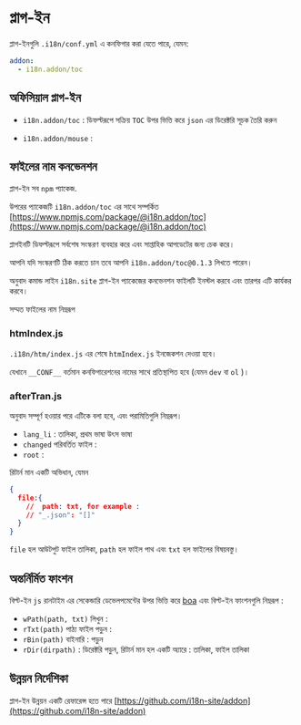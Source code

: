 # প্লাগ-ইন

প্লাগ-ইনগুলি `.i18n/conf.yml` এ কনফিগার করা যেতে পারে, যেমন:

```yml
addon:
  - i18n.addon/toc
```

## অফিসিয়াল প্লাগ-ইন

* `i18n.addon/toc` :
  ডিফল্টরূপে সক্রিয় `TOC` উপর ভিত্তি করে `json` এর ডিরেক্টরি সূচক তৈরি করুন

* `i18n.addon/mouse` :

## ফাইলের নাম কনভেনশন

প্লাগ-ইন সব `npm` প্যাকেজ.

উপরের প্যাকেজটি `i18n.addon/toc` এর সাথে সম্পর্কিত [https://www.npmjs.com/package/@i18n.addon/toc](https://www.npmjs.com/package/@i18n.addon/toc)

প্লাগইনটি ডিফল্টরূপে সর্বশেষ সংস্করণ ব্যবহার করে এবং সাপ্তাহিক আপডেটের জন্য চেক করে।

আপনি যদি সংস্করণটি ঠিক করতে চান তবে আপনি `i18n.addon/toc@0.1.3` লিখতে পারেন।

অনুবাদ কমান্ড লাইন `i18n.site` প্লাগ-ইন প্যাকেজের কনভেনশন ফাইলটি ইনস্টল করবে এবং তারপর এটি কার্যকর করবে।

সম্মত ফাইলের নাম নিম্নরূপ

### htmIndex.js

`.i18n/htm/index.js` এর শেষে `htmIndex.js` ইনজেকশন দেওয়া হবে।

যেখানে `__CONF__` বর্তমান কনফিগারেশনের নামের সাথে প্রতিস্থাপিত হবে (যেমন `dev` বা `ol` )।

### afterTran.js

অনুবাদ সম্পূর্ণ হওয়ার পরে এটিকে বলা হবে, এবং পরামিতিগুলি নিম্নরূপ।

* `lang_li` : তালিকা, প্রথম ভাষা উৎস ভাষা
* `changed` পরিবর্তিত ফাইল :
* `root` :

রিটার্ন মান একটি অভিধান, যেমন

```json
{
  file:{
    //  path: txt, for example :
    // "_.json": "[]"
  }
}
```

`file` হল আউটপুট ফাইল তালিকা, `path` হল ফাইল পাথ এবং `txt` হল ফাইলের বিষয়বস্তু।

## অন্তর্নির্মিত ফাংশন

বিল্ট-ইন `js` রানটাইম এর সেকেন্ডারি ডেভেলপমেন্টের উপর ভিত্তি করে [boa](https://github.com/boa-dev/boa) এবং বিল্ট-ইন ফাংশনগুলি নিম্নরূপ :

* `wPath(path, txt)` লিখুন :
* `rTxt(path)` পাঠ্য ফাইল পড়ুন :
* `rBin(path)` বাইনারি : পড়ুন
* `rDir(dirpath)` : ডিরেক্টরি পড়ুন, রিটার্ন মান হল একটি অ্যারে : তালিকা, ফাইল তালিকা

## উন্নয়ন নির্দেশিকা

প্লাগ-ইন উন্নয়ন একটি রেফারেন্স হতে পারে [https://github.com/i18n-site/addon](https://github.com/i18n-site/addon)